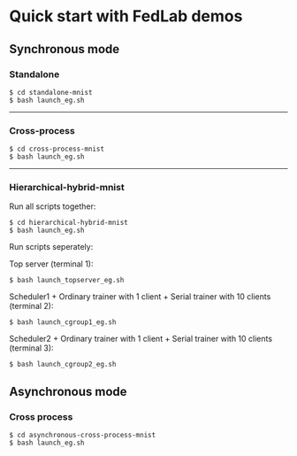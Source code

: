 # Quick start with FedLab demos


## Synchronous mode

### Standalone

```
$ cd standalone-mnist
$ bash launch_eg.sh
```
---
### Cross-process

```
$ cd cross-process-mnist
$ bash launch_eg.sh
```

---
### Hierarchical-hybrid-mnist

Run all scripts together:
```
$ cd hierarchical-hybrid-mnist
$ bash launch_eg.sh
```

Run scripts seperately:

Top server (terminal 1):
```
$ bash launch_topserver_eg.sh
```

Scheduler1 + Ordinary trainer with 1 client + Serial trainer with 10 clients (terminal 2):
```
$ bash launch_cgroup1_eg.sh
```

Scheduler2 + Ordinary trainer with 1 client + Serial trainer with 10 clients (terminal 3):
```
$ bash launch_cgroup2_eg.sh
```

## Asynchronous mode

### Cross process

```
$ cd asynchronous-cross-process-mnist
$ bash launch_eg.sh
```